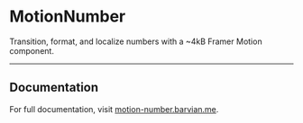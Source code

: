# MotionNumber

Transition, format, and localize numbers with a ~4kB Framer Motion component.

---

## Documentation

For full documentation, visit [motion-number.barvian.me](https://motion-number.barvian.me).
